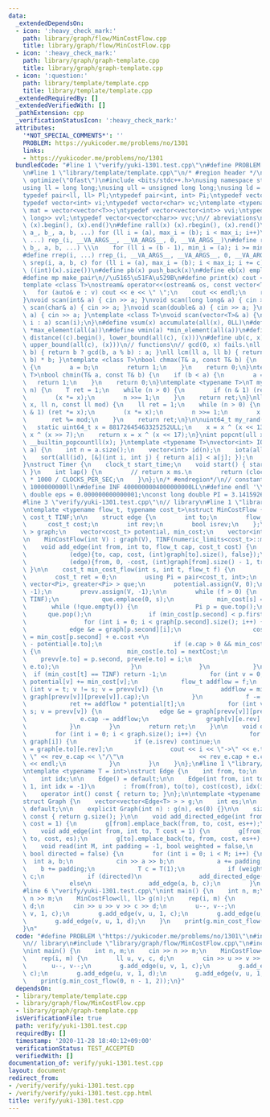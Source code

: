 ```yaml
---
data:
  _extendedDependsOn:
  - icon: ':heavy_check_mark:'
    path: library/graph/flow/MinCostFlow.cpp
    title: library/graph/flow/MinCostFlow.cpp
  - icon: ':heavy_check_mark:'
    path: library/graph/graph-template.cpp
    title: library/graph/graph-template.cpp
  - icon: ':question:'
    path: library/template/template.cpp
    title: library/template/template.cpp
  _extendedRequiredBy: []
  _extendedVerifiedWith: []
  _pathExtension: cpp
  _verificationStatusIcon: ':heavy_check_mark:'
  attributes:
    '*NOT_SPECIAL_COMMENTS*': ''
    PROBLEM: https://yukicoder.me/problems/no/1301
    links:
    - https://yukicoder.me/problems/no/1301
  bundledCode: "#line 1 \"verify/yuki-1301.test.cpp\"\n#define PROBLEM \"https://yukicoder.me/problems/no/1301\"\
    \n#line 1 \"library/template/template.cpp\"\n/* #region header */\n\n#pragma GCC\
    \ optimize(\"Ofast\")\n#include <bits/stdc++.h>\nusing namespace std;\n// types\n\
    using ll = long long;\nusing ull = unsigned long long;\nusing ld = long double;\n\
    typedef pair<ll, ll> Pl;\ntypedef pair<int, int> Pi;\ntypedef vector<ll> vl;\n\
    typedef vector<int> vi;\ntypedef vector<char> vc;\ntemplate <typename T>\nusing\
    \ mat = vector<vector<T>>;\ntypedef vector<vector<int>> vvi;\ntypedef vector<vector<long\
    \ long>> vvl;\ntypedef vector<vector<char>> vvc;\n// abreviations\n#define all(x)\
    \ (x).begin(), (x).end()\n#define rall(x) (x).rbegin(), (x).rend()\n#define rep_(i,\
    \ a_, b_, a, b, ...) for (ll i = (a), max_i = (b); i < max_i; i++)\n#define rep(i,\
    \ ...) rep_(i, __VA_ARGS__, __VA_ARGS__, 0, __VA_ARGS__)\n#define rrep_(i, a_,\
    \ b_, a, b, ...) \\\n    for (ll i = (b - 1), min_i = (a); i >= min_i; i--)\n\
    #define rrep(i, ...) rrep_(i, __VA_ARGS__, __VA_ARGS__, 0, __VA_ARGS__)\n#define\
    \ srep(i, a, b, c) for (ll i = (a), max_i = (b); i < max_i; i += c)\n#define SZ(x)\
    \ ((int)(x).size())\n#define pb(x) push_back(x)\n#define eb(x) emplace_back(x)\n\
    #define mp make_pair\n//\u5165\u51FA\u529B\n#define print(x) cout << x << endl\n\
    template <class T>\nostream& operator<<(ostream& os, const vector<T>& v) {\n \
    \   for (auto& e : v) cout << e << \" \";\n    cout << endl;\n    return os;\n\
    }\nvoid scan(int& a) { cin >> a; }\nvoid scan(long long& a) { cin >> a; }\nvoid\
    \ scan(char& a) { cin >> a; }\nvoid scan(double& a) { cin >> a; }\nvoid scan(string&\
    \ a) { cin >> a; }\ntemplate <class T>\nvoid scan(vector<T>& a) {\n    for (auto&\
    \ i : a) scan(i);\n}\n#define vsum(x) accumulate(all(x), 0LL)\n#define vmax(a)\
    \ *max_element(all(a))\n#define vmin(a) *min_element(all(a))\n#define lb(c, x)\
    \ distance((c).begin(), lower_bound(all(c), (x)))\n#define ub(c, x) distance((c).begin(),\
    \ upper_bound(all(c), (x)))\n// functions\n// gcd(0, x) fails.\nll gcd(ll a, ll\
    \ b) { return b ? gcd(b, a % b) : a; }\nll lcm(ll a, ll b) { return a / gcd(a,\
    \ b) * b; }\ntemplate <class T>\nbool chmax(T& a, const T& b) {\n    if (a < b)\
    \ {\n        a = b;\n        return 1;\n    }\n    return 0;\n}\ntemplate <class\
    \ T>\nbool chmin(T& a, const T& b) {\n    if (b < a) {\n        a = b;\n     \
    \   return 1;\n    }\n    return 0;\n}\ntemplate <typename T>\nT mypow(T x, ll\
    \ n) {\n    T ret = 1;\n    while (n > 0) {\n        if (n & 1) (ret *= x);\n\
    \        (x *= x);\n        n >>= 1;\n    }\n    return ret;\n}\nll modpow(ll\
    \ x, ll n, const ll mod) {\n    ll ret = 1;\n    while (n > 0) {\n        if (n\
    \ & 1) (ret *= x);\n        (x *= x);\n        n >>= 1;\n        x %= mod;\n \
    \       ret %= mod;\n    }\n    return ret;\n}\n\nuint64_t my_rand(void) {\n \
    \   static uint64_t x = 88172645463325252ULL;\n    x = x ^ (x << 13);\n    x =\
    \ x ^ (x >> 7);\n    return x = x ^ (x << 17);\n}\nint popcnt(ull x) { return\
    \ __builtin_popcountll(x); }\ntemplate <typename T>\nvector<int> IOTA(vector<T>\
    \ a) {\n    int n = a.size();\n    vector<int> id(n);\n    iota(all(id), 0);\n\
    \    sort(all(id), [&](int i, int j) { return a[i] < a[j]; });\n    return id;\n\
    }\nstruct Timer {\n    clock_t start_time;\n    void start() { start_time = clock();\
    \ }\n    int lap() {\n        // return x ms.\n        return (clock() - start_time)\
    \ * 1000 / CLOCKS_PER_SEC;\n    }\n};\n/* #endregion*/\n// constant\n#define inf\
    \ 1000000000ll\n#define INF 4000000004000000000LL\n#define endl '\\n'\nconst long\
    \ double eps = 0.000000000000001;\nconst long double PI = 3.141592653589793;\n\
    #line 3 \"verify/yuki-1301.test.cpp\"\n// library\n#line 1 \"library/graph/flow/MinCostFlow.cpp\"\
    \ntemplate <typename flow_t, typename cost_t>\nstruct MinCostFlow {\n    const\
    \ cost_t TINF;\n\n    struct edge {\n        int to;\n        flow_t cap;\n  \
    \      cost_t cost;\n        int rev;\n        bool isrev;\n    };\n    vector<vector<edge>\
    \ > graph;\n    vector<cost_t> potential, min_cost;\n    vector<int> prevv, preve;\n\
    \n    MinCostFlow(int V) : graph(V), TINF(numeric_limits<cost_t>::max()) {}\n\n\
    \    void add_edge(int from, int to, flow_t cap, cost_t cost) {\n        graph[from].emplace_back(\n\
    \            (edge){to, cap, cost, (int)graph[to].size(), false});\n        graph[to].emplace_back(\n\
    \            (edge){from, 0, -cost, (int)graph[from].size() - 1, true});\n   \
    \ }\n\n    cost_t min_cost_flow(int s, int t, flow_t f) {\n        int V = (int)graph.size();\n\
    \        cost_t ret = 0;\n        using Pi = pair<cost_t, int>;\n        priority_queue<Pi,\
    \ vector<Pi>, greater<Pi> > que;\n        potential.assign(V, 0);\n        preve.assign(V,\
    \ -1);\n        prevv.assign(V, -1);\n\n        while (f > 0) {\n            min_cost.assign(V,\
    \ TINF);\n            que.emplace(0, s);\n            min_cost[s] = 0;\n     \
    \       while (!que.empty()) {\n                Pi p = que.top();\n          \
    \      que.pop();\n                if (min_cost[p.second] < p.first) continue;\n\
    \                for (int i = 0; i < graph[p.second].size(); i++) {\n        \
    \            edge &e = graph[p.second][i];\n                    cost_t nextCost\
    \ = min_cost[p.second] + e.cost +\n                                      potential[p.second]\
    \ - potential[e.to];\n                    if (e.cap > 0 && min_cost[e.to] > nextCost)\
    \ {\n                        min_cost[e.to] = nextCost;\n                    \
    \    prevv[e.to] = p.second, preve[e.to] = i;\n                        que.emplace(min_cost[e.to],\
    \ e.to);\n                    }\n                }\n            }\n          \
    \  if (min_cost[t] == TINF) return -1;\n            for (int v = 0; v < V; v++)\
    \ potential[v] += min_cost[v];\n            flow_t addflow = f;\n            for\
    \ (int v = t; v != s; v = prevv[v]) {\n                addflow = min(addflow,\
    \ graph[prevv[v]][preve[v]].cap);\n            }\n            f -= addflow;\n\
    \            ret += addflow * potential[t];\n            for (int v = t; v !=\
    \ s; v = prevv[v]) {\n                edge &e = graph[prevv[v]][preve[v]];\n \
    \               e.cap -= addflow;\n                graph[v][e.rev].cap += addflow;\n\
    \            }\n        }\n        return ret;\n    }\n\n    void output() {\n\
    \        for (int i = 0; i < graph.size(); i++) {\n            for (auto &e :\
    \ graph[i]) {\n                if (e.isrev) continue;\n                auto &rev_e\
    \ = graph[e.to][e.rev];\n                cout << i << \"->\" << e.to << \" (flow:\
    \ \" << rev_e.cap << \"/\"\n                     << rev_e.cap + e.cap << \")\"\
    \ << endl;\n            }\n        }\n    }\n};\n#line 1 \"library/graph/graph-template.cpp\"\
    \ntemplate <typename T = int>\nstruct Edge {\n    int from, to;\n    T cost;\n\
    \    int idx;\n\n    Edge() = default;\n\n    Edge(int from, int to, T cost =\
    \ 1, int idx = -1)\n        : from(from), to(to), cost(cost), idx(idx) {}\n\n\
    \    operator int() const { return to; }\n};\n\ntemplate <typename T = int>\n\
    struct Graph {\n    vector<vector<Edge<T> > > g;\n    int es;\n\n    Graph() =\
    \ default;\n\n    explicit Graph(int n) : g(n), es(0) {}\n\n    size_t size()\
    \ const { return g.size(); }\n\n    void add_directed_edge(int from, int to, T\
    \ cost = 1) {\n        g[from].emplace_back(from, to, cost, es++);\n    }\n\n\
    \    void add_edge(int from, int to, T cost = 1) {\n        g[from].emplace_back(from,\
    \ to, cost, es);\n        g[to].emplace_back(to, from, cost, es++);\n    }\n\n\
    \    void read(int M, int padding = -1, bool weighted = false,\n             \
    \ bool directed = false) {\n        for (int i = 0; i < M; i++) {\n          \
    \  int a, b;\n            cin >> a >> b;\n            a += padding;\n        \
    \    b += padding;\n            T c = T(1);\n            if (weighted) cin >>\
    \ c;\n            if (directed)\n                add_directed_edge(a, b, c);\n\
    \            else\n                add_edge(a, b, c);\n        }\n    }\n};\n\
    #line 6 \"verify/yuki-1301.test.cpp\"\nint main() {\n    int n, m;\n    cin >>\
    \ n >> m;\n    MinCostFlow<ll, ll> g(n);\n    rep(i, m) {\n        ll u, v, c,\
    \ d;\n        cin >> u >> v >> c >> d;\n        u--, v--;\n        g.add_edge(u,\
    \ v, 1, c);\n        g.add_edge(v, u, 1, c);\n        g.add_edge(u, v, 1, d);\n\
    \        g.add_edge(v, u, 1, d);\n    }\n    print(g.min_cost_flow(0, n - 1, 2));\n\
    }\n"
  code: "#define PROBLEM \"https://yukicoder.me/problems/no/1301\"\n#include \"library/template/template.cpp\"\
    \n// library\n#include \"library/graph/flow/MinCostFlow.cpp\"\n#include \"library/graph/graph-template.cpp\"\
    \nint main() {\n    int n, m;\n    cin >> n >> m;\n    MinCostFlow<ll, ll> g(n);\n\
    \    rep(i, m) {\n        ll u, v, c, d;\n        cin >> u >> v >> c >> d;\n \
    \       u--, v--;\n        g.add_edge(u, v, 1, c);\n        g.add_edge(v, u, 1,\
    \ c);\n        g.add_edge(u, v, 1, d);\n        g.add_edge(v, u, 1, d);\n    }\n\
    \    print(g.min_cost_flow(0, n - 1, 2));\n}"
  dependsOn:
  - library/template/template.cpp
  - library/graph/flow/MinCostFlow.cpp
  - library/graph/graph-template.cpp
  isVerificationFile: true
  path: verify/yuki-1301.test.cpp
  requiredBy: []
  timestamp: '2020-11-28 18:40:12+09:00'
  verificationStatus: TEST_ACCEPTED
  verifiedWith: []
documentation_of: verify/yuki-1301.test.cpp
layout: document
redirect_from:
- /verify/verify/yuki-1301.test.cpp
- /verify/verify/yuki-1301.test.cpp.html
title: verify/yuki-1301.test.cpp
---
```

